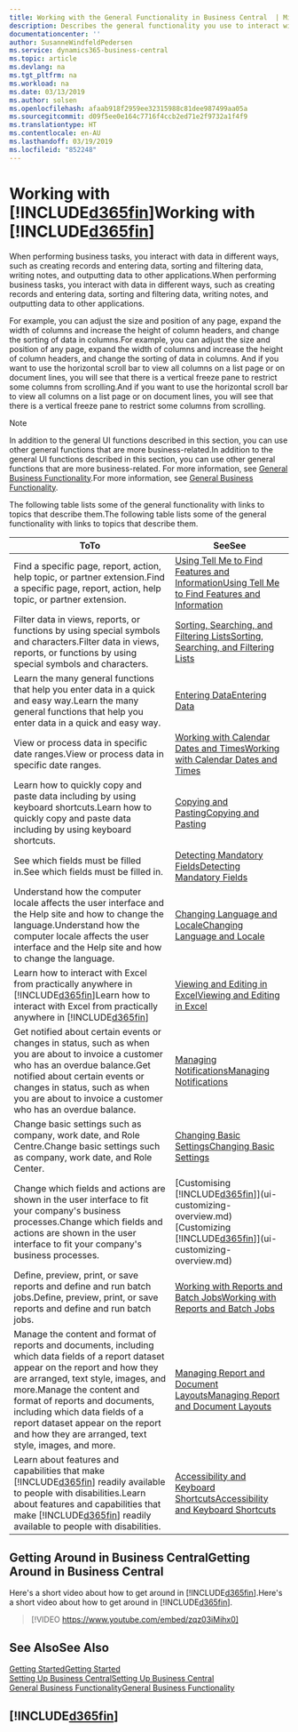 ```yaml
---
title: Working with the General Functionality in Business Central  | Microsoft Docs
description: Describes the general functionality you use to interact with data in Business Central, such as entering values, sorting data, and changing views.
documentationcenter: ''
author: SusanneWindfeldPedersen
ms.service: dynamics365-business-central
ms.topic: article
ms.devlang: na
ms.tgt_pltfrm: na
ms.workload: na
ms.date: 03/13/2019
ms.author: solsen
ms.openlocfilehash: afaab918f2959ee32315988c81dee987499aa05a
ms.sourcegitcommit: d09f5ee0e164c7716f4ccb2ed71e2f9732a1f4f9
ms.translationtype: HT
ms.contentlocale: en-AU
ms.lasthandoff: 03/19/2019
ms.locfileid: "852248"
---
```

# <a name="working-with-included365finincludesd365finmdmd"></a><span data-ttu-id="75459-103">Working with [!INCLUDE[d365fin](includes/d365fin_md.md)]</span><span class="sxs-lookup"><span data-stu-id="75459-103">Working with [!INCLUDE[d365fin](includes/d365fin_md.md)]</span></span>
<span data-ttu-id="75459-104">When performing business tasks, you interact with data in different ways, such as creating records and entering data, sorting and filtering data, writing notes, and outputting data to other applications.</span><span class="sxs-lookup"><span data-stu-id="75459-104">When performing business tasks, you interact with data in different ways, such as creating records and entering data, sorting and filtering data, writing notes, and outputting data to other applications.</span></span>

<span data-ttu-id="75459-105">For example, you can adjust the size and position of any page, expand the width of columns and increase the height of column headers, and change the sorting of data in columns.</span><span class="sxs-lookup"><span data-stu-id="75459-105">For example, you can adjust the size and position of any page, expand the width of columns and increase the height of column headers, and change the sorting of data in columns.</span></span> <span data-ttu-id="75459-106">And if you want to use the horizontal scroll bar to view all columns on a list page or on document lines, you will see that there is a vertical freeze pane to restrict some columns from scrolling.</span><span class="sxs-lookup"><span data-stu-id="75459-106">And if you want to use the horizontal scroll bar to view all columns on a list page or on document lines, you will see that there is a vertical freeze pane to restrict some columns from scrolling.</span></span>

> [!NOTE]
> <span data-ttu-id="75459-107">In addition to the general UI functions described in this section, you can use other general functions that are more business-related.</span><span class="sxs-lookup"><span data-stu-id="75459-107">In addition to the general UI functions described in this section, you can use other general functions that are more business-related.</span></span> <span data-ttu-id="75459-108">For more information, see [General Business Functionality](ui-across-business-areas.md).</span><span class="sxs-lookup"><span data-stu-id="75459-108">For more information, see [General Business Functionality](ui-across-business-areas.md).</span></span>

<span data-ttu-id="75459-109">The following table lists some of the general functionality with links to topics that describe them.</span><span class="sxs-lookup"><span data-stu-id="75459-109">The following table lists some of the general functionality with links to topics that describe them.</span></span>

| <span data-ttu-id="75459-110">To</span><span class="sxs-lookup"><span data-stu-id="75459-110">To</span></span> | <span data-ttu-id="75459-111">See</span><span class="sxs-lookup"><span data-stu-id="75459-111">See</span></span> |
| --- | --- |
| <span data-ttu-id="75459-112">Find a specific page, report, action, help topic, or partner extension.</span><span class="sxs-lookup"><span data-stu-id="75459-112">Find a specific page, report, action, help topic, or partner extension.</span></span> |[<span data-ttu-id="75459-113">Using Tell Me to Find Features and Information</span><span class="sxs-lookup"><span data-stu-id="75459-113">Using Tell Me to Find Features and Information</span></span>](ui-search.md) |
| <span data-ttu-id="75459-114">Filter data in views, reports, or functions by using special symbols and characters.</span><span class="sxs-lookup"><span data-stu-id="75459-114">Filter data in views, reports, or functions by using special symbols and characters.</span></span> |[<span data-ttu-id="75459-115">Sorting, Searching, and Filtering Lists</span><span class="sxs-lookup"><span data-stu-id="75459-115">Sorting, Searching, and Filtering Lists</span></span>](ui-enter-criteria-filters.md) |
|<span data-ttu-id="75459-116">Learn the many general functions that help you enter data in a quick and easy way.</span><span class="sxs-lookup"><span data-stu-id="75459-116">Learn the many general functions that help you enter data in a quick and easy way.</span></span>|[<span data-ttu-id="75459-117">Entering Data</span><span class="sxs-lookup"><span data-stu-id="75459-117">Entering Data</span></span>](ui-enter-data.md)|
| <span data-ttu-id="75459-118">View or process data in specific date ranges.</span><span class="sxs-lookup"><span data-stu-id="75459-118">View or process data in specific date ranges.</span></span> |[<span data-ttu-id="75459-119">Working with Calendar Dates and Times</span><span class="sxs-lookup"><span data-stu-id="75459-119">Working with Calendar Dates and Times</span></span>](ui-enter-date-ranges.md) |
|<span data-ttu-id="75459-120">Learn how to quickly copy and paste data including by using keyboard shortcuts.</span><span class="sxs-lookup"><span data-stu-id="75459-120">Learn how to quickly copy and paste data including by using keyboard shortcuts.</span></span>|[<span data-ttu-id="75459-121">Copying and Pasting</span><span class="sxs-lookup"><span data-stu-id="75459-121">Copying and Pasting</span></span>](ui-copy-paste.md)|
| <span data-ttu-id="75459-122">See which fields must be filled in.</span><span class="sxs-lookup"><span data-stu-id="75459-122">See which fields must be filled in.</span></span> |[<span data-ttu-id="75459-123">Detecting Mandatory Fields</span><span class="sxs-lookup"><span data-stu-id="75459-123">Detecting Mandatory Fields</span></span>](ui-mandatory-fields.md) |
|<span data-ttu-id="75459-124">Understand how the computer locale affects the user interface and the Help site and how to change the language.</span><span class="sxs-lookup"><span data-stu-id="75459-124">Understand how the computer locale affects the user interface and the Help site and how to change the language.</span></span>|[<span data-ttu-id="75459-125">Changing Language and Locale</span><span class="sxs-lookup"><span data-stu-id="75459-125">Changing Language and Locale</span></span>](about-locale-language.md)|
|<span data-ttu-id="75459-126">Learn how to interact with Excel from practically anywhere in [!INCLUDE[d365fin](includes/d365fin_md.md)]</span><span class="sxs-lookup"><span data-stu-id="75459-126">Learn how to interact with Excel from practically anywhere in [!INCLUDE[d365fin](includes/d365fin_md.md)]</span></span>|[<span data-ttu-id="75459-127">Viewing and Editing in Excel</span><span class="sxs-lookup"><span data-stu-id="75459-127">Viewing and Editing in Excel</span></span>](across-work-with-excel.md)|
|<span data-ttu-id="75459-128">Get notified about certain events or changes in status, such as when you are about to invoice a customer who has an overdue balance.</span><span class="sxs-lookup"><span data-stu-id="75459-128">Get notified about certain events or changes in status, such as when you are about to invoice a customer who has an overdue balance.</span></span>|[<span data-ttu-id="75459-129">Managing Notifications</span><span class="sxs-lookup"><span data-stu-id="75459-129">Managing Notifications</span></span>](ui-smart-notifications.md)|
| <span data-ttu-id="75459-130">Change basic settings such as company, work date, and Role Centre.</span><span class="sxs-lookup"><span data-stu-id="75459-130">Change basic settings such as company, work date, and Role Center.</span></span> |[<span data-ttu-id="75459-131">Changing Basic Settings</span><span class="sxs-lookup"><span data-stu-id="75459-131">Changing Basic Settings</span></span>](ui-change-basic-settings.md) |
| <span data-ttu-id="75459-132">Change which fields and actions are shown in the user interface to fit your company's business processes.</span><span class="sxs-lookup"><span data-stu-id="75459-132">Change which fields and actions are shown in the user interface to fit your company's business processes.</span></span> |<span data-ttu-id="75459-133">[Customising [!INCLUDE[d365fin](includes/d365fin_md.md)]](ui-customizing-overview.md)</span><span class="sxs-lookup"><span data-stu-id="75459-133">[Customizing [!INCLUDE[d365fin](includes/d365fin_md.md)]](ui-customizing-overview.md)</span></span> |
|<span data-ttu-id="75459-134">Define, preview, print, or save reports and define and run batch jobs.</span><span class="sxs-lookup"><span data-stu-id="75459-134">Define, preview, print, or save reports and define and run batch jobs.</span></span>|[<span data-ttu-id="75459-135">Working with Reports and Batch Jobs</span><span class="sxs-lookup"><span data-stu-id="75459-135">Working with Reports and Batch Jobs</span></span>](ui-work-report.md)|
| <span data-ttu-id="75459-136">Manage the content and format of reports and documents, including which data fields of a report dataset appear on the report and how they are arranged, text style, images, and more.</span><span class="sxs-lookup"><span data-stu-id="75459-136">Manage the content and format of reports and documents, including which data fields of a report dataset appear on the report and how they are arranged, text style, images, and more.</span></span>|[<span data-ttu-id="75459-137">Managing Report and Document Layouts</span><span class="sxs-lookup"><span data-stu-id="75459-137">Managing Report and Document Layouts</span></span>](ui-manage-report-layouts.md) |
|<span data-ttu-id="75459-138">Learn about features and capabilities that make [!INCLUDE[d365fin](includes/d365fin_md.md)] readily available to people with disabilities.</span><span class="sxs-lookup"><span data-stu-id="75459-138">Learn about features and capabilities that make [!INCLUDE[d365fin](includes/d365fin_md.md)] readily available to people with disabilities.</span></span>|[<span data-ttu-id="75459-139">Accessibility and Keyboard Shortcuts</span><span class="sxs-lookup"><span data-stu-id="75459-139">Accessibility and Keyboard Shortcuts</span></span>](ui-accessibility.md)|

## <a name="getting-around-in-business-central"></a><span data-ttu-id="75459-140">Getting Around in Business Central</span><span class="sxs-lookup"><span data-stu-id="75459-140">Getting Around in Business Central</span></span>
<span data-ttu-id="75459-141">Here's a short video about how to get around in [!INCLUDE[d365fin](includes/d365fin_md.md)].</span><span class="sxs-lookup"><span data-stu-id="75459-141">Here's a short video about how to get around in [!INCLUDE[d365fin](includes/d365fin_md.md)].</span></span>

> [!VIDEO https://www.youtube.com/embed/zqz03iMihx0]

## <a name="see-also"></a><span data-ttu-id="75459-142">See Also</span><span class="sxs-lookup"><span data-stu-id="75459-142">See Also</span></span>
[<span data-ttu-id="75459-143">Getting Started</span><span class="sxs-lookup"><span data-stu-id="75459-143">Getting Started</span></span>](product-get-started.md)  
[<span data-ttu-id="75459-144">Setting Up Business Central</span><span class="sxs-lookup"><span data-stu-id="75459-144">Setting Up Business Central</span></span>](setup.md)  
[<span data-ttu-id="75459-145">General Business Functionality</span><span class="sxs-lookup"><span data-stu-id="75459-145">General Business Functionality</span></span>](ui-across-business-areas.md)  

## [!INCLUDE[d365fin](includes/free_trial_md.md)]  
